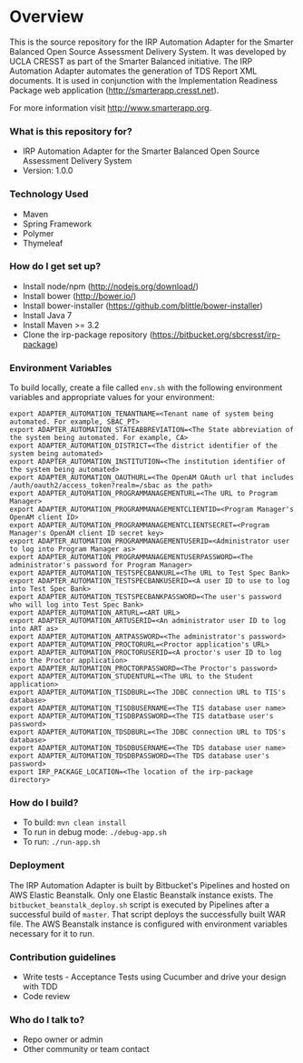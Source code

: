 # Overview #
This is the source repository for the IRP Automation Adapter for the
Smarter Balanced Open Source Assessment Delivery System. It was developed by
UCLA CRESST as part of the Smarter Balanced initiative. The IRP Automation
Adapter automates the generation of TDS Report XML documents. It is used
in conjunction with the Implementation Readiness Package web application
(http://smarterapp.cresst.net).

For more information visit http://www.smarterapp.org.

### What is this repository for? ###

* IRP Automation Adapter for the Smarter Balanced Open Source Assessment Delivery System
* Version: 1.0.0

### Technology Used ###
* Maven
* Spring Framework
* Polymer
* Thymeleaf

### How do I get set up? ###

* Install node/npm (http://nodejs.org/download/)
* Install bower (http://bower.io/)
* Install bower-installer (https://github.com/blittle/bower-installer)
* Install Java 7
* Install Maven >= 3.2
* Clone the irp-package repository (https://bitbucket.org/sbcresst/irp-package)

### Environment Variables ###
To build locally, create a file called `env.sh` with the following
environment variables and appropriate values for your environment:
```
export ADAPTER_AUTOMATION_TENANTNAME=<Tenant name of system being automated. For example, SBAC_PT>
export ADAPTER_AUTOMATION_STATEABBREVIATION=<The State abbreviation of the system being automated. For example, CA>
export ADAPTER_AUTOMATION_DISTRICT=<The district identifier of the system being automated>
export ADAPTER_AUTOMATION_INSTITUTION=<The institution identifier of the system being automated>
export ADAPTER_AUTOMATION_OAUTHURL=<The OpenAM OAuth url that includes /auth/oauth2/access_token?realm=/sbac as the path>
export ADAPTER_AUTOMATION_PROGRAMMANAGEMENTURL=<The URL to Program Manager>
export ADAPTER_AUTOMATION_PROGRAMMANAGEMENTCLIENTID=<Program Manager's OpenAM client ID>
export ADAPTER_AUTOMATION_PROGRAMMANAGEMENTCLIENTSECRET=<Program Manager's OpenAM client ID secret key>
export ADAPTER_AUTOMATION_PROGRAMMANAGEMENTUSERID=<Administrator user to log into Program Manager as>
export ADAPTER_AUTOMATION_PROGRAMMANAGEMENTUSERPASSWORD=<The administrator's password for Program Manager>
export ADAPTER_AUTOMATION_TESTSPECBANKURL=<The URL to Test Spec Bank>
export ADAPTER_AUTOMATION_TESTSPECBANKUSERID=<A user ID to use to log into Test Spec Bank>
export ADAPTER_AUTOMATION_TESTSPECBANKPASSWORD=<The user's password who will log into Test Spec Bank>
export ADAPTER_AUTOMATION_ARTURL=<ART URL>
export ADAPTER_AUTOMATION_ARTUSERID=<An administrator user ID to log into ART as> 
export ADAPTER_AUTOMATION_ARTPASSWORD=<The administrator's password>
export ADAPTER_AUTOMATION_PROCTORURL=<Proctor application's URL>
export ADAPTER_AUTOMATION_PROCTORUSERID=<A proctor's user ID to log into the Proctor application>
export ADAPTER_AUTOMATION_PROCTORPASSWORD=<The Proctor's password>
export ADAPTER_AUTOMATION_STUDENTURL=<The URL to the Student application>
export ADAPTER_AUTOMATION_TISDBURL=<The JDBC connection URL to TIS's database>
export ADAPTER_AUTOMATION_TISDBUSERNAME=<The TIS database user name>
export ADAPTER_AUTOMATION_TISDBPASSWORD=<The TIS datatbase user's password>
export ADAPTER_AUTOMATION_TDSDBURL=<The JDBC connection URL to TDS's database>
export ADAPTER_AUTOMATION_TDSDBUSERNAME=<The TDS database user name>
export ADAPTER_AUTOMATION_TDSDBPASSWORD=<The TDS database user's password>
export IRP_PACKAGE_LOCATION=<The location of the irp-package directory>
```

### How do I build? ###
* To build: `mvn clean install`
* To run in debug mode: `./debug-app.sh`
* To run: `./run-app.sh`

### Deployment ###
The IRP Automation Adapter is built by Bitbucket's Pipelines and hosted on AWS Elastic Beanstalk.
Only one Elastic Beanstalk instance exists.  The `bitbucket_beanstalk_deploy.sh` script is executed
by Pipelines after a successful build of `master`. That script deploys the successfully built WAR file.
The AWS Beanstalk instance is configured with environment variables necessary for it to run.

### Contribution guidelines ###

* Write tests - Acceptance Tests using Cucumber and drive your design with TDD
* Code review

### Who do I talk to? ###

* Repo owner or admin
* Other community or team contact
